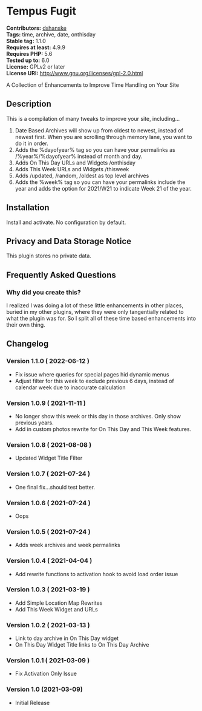 # Tempus Fugit #
**Contributors:** [dshanske](https://profiles.wordpress.org/dshanske)  
**Tags:** time, archive, date, onthisday  
**Stable tag:** 1.1.0  
**Requires at least:** 4.9.9  
**Requires PHP:** 5.6  
**Tested up to:** 6.0  
**License:** GPLv2 or later  
**License URI:** http://www.gnu.org/licenses/gpl-2.0.html  

A Collection of Enhancements to Improve Time Handling on Your Site

## Description ##

This is a compilation of many tweaks to improve your site, including...

1. Date Based Archives will show up from oldest to newest, instead of newest first. When you are scrolling through memory lane, you want to do it in order.
2. Adds the %dayofyear% tag so you can have your permalinks as /%year%/%dayofyear% instead of month and day.
3. Adds On This Day URLs and Widgets /onthisday
4. Adds This Week URLs and Widgets /thisweek
5. Adds /updated, /random, /oldest as top level archives
6. Adds the %week% tag so you can have your permalinks include the year and adds the option for 2021/W21 to indicate Week 21 of the year.


## Installation ##

Install and activate. No configuration by default.

## Privacy and Data Storage Notice ##

This plugin stores no private data.

## Frequently Asked Questions ##

### Why did you create this? ###

I realized I was doing a lot of these little enhancements in other places, buried in my other plugins, where they were only tangentially related to what the plugin was for.
So I split all of these time based enhancements into their own thing.

## Changelog ##

### Version 1.1.0 ( 2022-06-12 ) ###
* Fix issue where queries for special pages hid dynamic menus
* Adjust filter for this week to exclude previous 6 days, instead of calendar week due to inaccurate calculation


### Version 1.0.9 ( 2021-11-11 ) ###
* No longer show this week or this day in those archives. Only show previous years.
* Add in custom photos rewrite for On This Day and This Week features.

### Version 1.0.8 ( 2021-08-08 ) ###
* Updated Widget Title Filter

### Version 1.0.7 ( 2021-07-24 ) ###
* One final fix...should test better.

### Version 1.0.6 ( 2021-07-24 ) ###
* Oops

### Version 1.0.5 ( 2021-07-24 ) ###
* Adds week archives and week permalinks

### Version 1.0.4 ( 2021-04-04 ) ###
* Add rewrite functions to activation hook to avoid load order issue

### Version 1.0.3 ( 2021-03-19 ) ###
* Add Simple Location Map Rewrites
* Add This Week Widget and URLs

### Version 1.0.2 ( 2021-03-13 ) ###
* Link to day archive in On This Day widget
* On This Day Widget Title links to On This Day Archive

### Version 1.0.1 ( 2021-03-09 ) ###
* Fix Activation Only Issue

### Version 1.0 (2021-03-09) ###
* Initial Release
